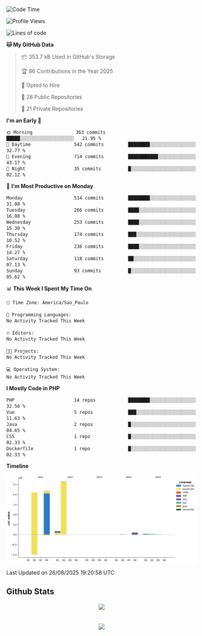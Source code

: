  
<!--START_SECTION:waka-->
![Code Time](http://img.shields.io/badge/Code%20Time-1%2C897%20hrs%2052%20mins-blue)

![Profile Views](http://img.shields.io/badge/Profile%20Views-1-blue)

![Lines of code](https://img.shields.io/badge/From%20Hello%20World%20I%27ve%20Written-7.3%20million%20lines%20of%20code-blue)

**🐱 My GitHub Data** 

> 📦 353.7 kB Used in GitHub's Storage 
 > 
> 🏆 86 Contributions in the Year 2025
 > 
> 💼 Opted to Hire
 > 
> 📜 28 Public Repositories 
 > 
> 🔑 21 Private Repositories 
 > 
**I'm an Early 🐤** 

```text
🌞 Morning                363 commits         █████░░░░░░░░░░░░░░░░░░░░   21.95 % 
🌆 Daytime                542 commits         ████████░░░░░░░░░░░░░░░░░   32.77 % 
🌃 Evening                714 commits         ███████████░░░░░░░░░░░░░░   43.17 % 
🌙 Night                  35 commits          █░░░░░░░░░░░░░░░░░░░░░░░░   02.12 % 
```
📅 **I'm Most Productive on Monday** 

```text
Monday                   514 commits         ████████░░░░░░░░░░░░░░░░░   31.08 % 
Tuesday                  266 commits         ████░░░░░░░░░░░░░░░░░░░░░   16.08 % 
Wednesday                253 commits         ████░░░░░░░░░░░░░░░░░░░░░   15.30 % 
Thursday                 174 commits         ███░░░░░░░░░░░░░░░░░░░░░░   10.52 % 
Friday                   236 commits         ████░░░░░░░░░░░░░░░░░░░░░   14.27 % 
Saturday                 118 commits         ██░░░░░░░░░░░░░░░░░░░░░░░   07.13 % 
Sunday                   93 commits          █░░░░░░░░░░░░░░░░░░░░░░░░   05.62 % 
```


📊 **This Week I Spent My Time On** 

```text
🕑︎ Time Zone: America/Sao_Paulo

💬 Programming Languages: 
No Activity Tracked This Week

🔥 Editors: 
No Activity Tracked This Week

🐱‍💻 Projects: 
No Activity Tracked This Week

💻 Operating System: 
No Activity Tracked This Week
```

**I Mostly Code in PHP** 

```text
PHP                      14 repos            ████████░░░░░░░░░░░░░░░░░   32.56 % 
Vue                      5 repos             ███░░░░░░░░░░░░░░░░░░░░░░   11.63 % 
Java                     2 repos             █░░░░░░░░░░░░░░░░░░░░░░░░   04.65 % 
CSS                      1 repo              █░░░░░░░░░░░░░░░░░░░░░░░░   02.33 % 
Dockerfile               1 repo              █░░░░░░░░░░░░░░░░░░░░░░░░   02.33 % 
```



**Timeline**

![Lines of Code chart](https://raw.githubusercontent.com/MaueDev/MaueDev/main/assets/bar_graph.png)


 Last Updated on 26/08/2025 19:20:58 UTC
<!--END_SECTION:waka-->

## Github Stats  
<div align="center"><img src="https://github-readme-stats.vercel.app/api/top-langs/?username=MaueDev&hide_border=true&layout=compact" align="center" /></div>  

<br/>  

<br/>  

<div align="center">
<img src="https://komarev.com/ghpvc/?username=MaueDev&&style=flat-square" align="center" />
</div>  
  
